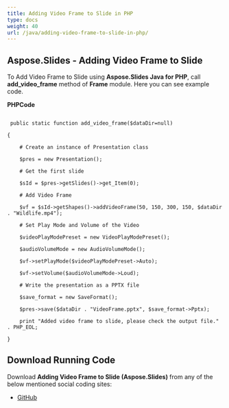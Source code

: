 ```yaml
---
title: Adding Video Frame to Slide in PHP
type: docs
weight: 40
url: /java/adding-video-frame-to-slide-in-php/
---
```


## **Aspose.Slides - Adding Video Frame to Slide**
To Add Video Frame to Slide using **Aspose.Slides Java for PHP**, call **add_video_frame** method of **Frame** module. Here you can see example code.

**PHPCode**

```

 public static function add_video_frame($dataDir=null)

{

    # Create an instance of Presentation class

    $pres = new Presentation();

    # Get the first slide

    $sId = $pres->getSlides()->get_Item(0);

    # Add Video Frame

    $vf = $sId->getShapes()->addVideoFrame(50, 150, 300, 150, $dataDir . "Wildlife.mp4");

    # Set Play Mode and Volume of the Video

    $videoPlayModePreset = new VideoPlayModePreset();

    $audioVolumeMode = new AudioVolumeMode();

    $vf->setPlayMode($videoPlayModePreset->Auto);

    $vf->setVolume($audioVolumeMode->Loud);

    # Write the presentation as a PPTX file

    $save_format = new SaveFormat();

    $pres->save($dataDir . "VideoFrame.pptx", $save_format->Pptx);

    print "Added video frame to slide, please check the output file." . PHP_EOL;

}

```
## **Download Running Code**
Download **Adding Video Frame to Slide (Aspose.Slides)** from any of the below mentioned social coding sites:

- [GitHub](https://github.com/aspose-slides/Aspose.Slides-for-Java/blob/master/Plugins/Aspose_Slides_Java_for_PHP/src/aspose/slides/WorkingWithShapes/Frame.php)
